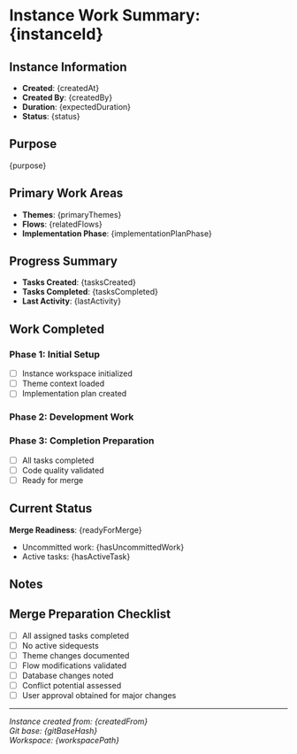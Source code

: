 # Instance Work Summary: {instanceId}

## Instance Information
- **Created**: {createdAt}
- **Created By**: {createdBy}
- **Duration**: {expectedDuration}
- **Status**: {status}

## Purpose
{purpose}

## Primary Work Areas
- **Themes**: {primaryThemes}
- **Flows**: {relatedFlows}
- **Implementation Phase**: {implementationPlanPhase}

## Progress Summary
- **Tasks Created**: {tasksCreated}
- **Tasks Completed**: {tasksCompleted}
- **Last Activity**: {lastActivity}

## Work Completed
<!-- This section is updated as work progresses -->
### Phase 1: Initial Setup
- [ ] Instance workspace initialized
- [ ] Theme context loaded
- [ ] Implementation plan created

### Phase 2: Development Work
<!-- Add specific accomplishments here -->

### Phase 3: Completion Preparation
- [ ] All tasks completed
- [ ] Code quality validated
- [ ] Ready for merge

## Current Status
**Merge Readiness**: {readyForMerge}
- Uncommitted work: {hasUncommittedWork}
- Active tasks: {hasActiveTask}

## Notes
<!-- Add any important notes, decisions, or blockers here -->

## Merge Preparation Checklist
- [ ] All assigned tasks completed
- [ ] No active sidequests
- [ ] Theme changes documented
- [ ] Flow modifications validated
- [ ] Database changes noted
- [ ] Conflict potential assessed
- [ ] User approval obtained for major changes

---
*Instance created from: {createdFrom}*  
*Git base: {gitBaseHash}*  
*Workspace: {workspacePath}*